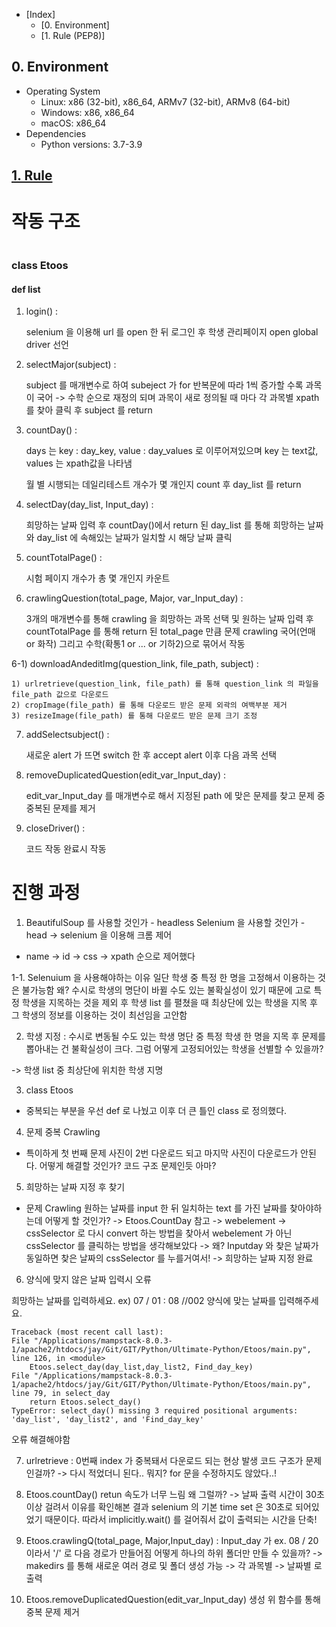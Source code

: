  - [Index]
    - [0. Environment]
    - [1. Rule (PEP8)]

## **0. Environment**

- Operating System
    - Linux: x86 (32-bit), x86_64, ARMv7 (32-bit), ARMv8 (64-bit)
    - Windows: x86, x86_64
    - macOS: x86_64
- Dependencies
    - Python versions: 3.7-3.9

##  **[1. Rule](https://s3.ap-northeast-2.amazonaws.com/jaywinter.github/Rule.pdf)**

<h1> 작동 구조 </h1>
<img src="/Users/heyon/Desktop/JAY/Jay-Thomas-code/KEYNOTE/selenium과 함께라면 - 2/2번/2번.002.jpeg" alt="">

<h3> class Etoos </h3>

<h4> def list </h4>

1) login() :

   selenium 을 이용해 url 를 open 한 뒤 로그인 후
   학생 관리페이지 open
   global driver 선언

2) selectMajor(subject) :

   subject 를 매개변수로 하여 subeject 가 for 반복문에
   따라 1씩 증가할 수록 과목이 국어 -> 수학 순으로 재정의 되며
   과목이 새로 정의될 때 마다 각 과목별 xpath 를 찾아 클릭 후 
   subject 를 return
   
3) countDay() :

    days 는 key : day_key, value : day_values 로
    이루어져있으며 key 는 text값, values 는 xpath값을 나타냄

    월 별 시행되는 데일리테스트 개수가 몇 개인지 count 후
    day_list 를 return 

4) selectDay(day_list, Input_day) :

    희망하는 날짜 입력 후 countDay()에서 return 된 day_list
    를 통해 희망하는 날짜와 day_list 에 속해있는 날짜가 일치할 시
    해당 날짜 클릭


5) countTotalPage() :

    시험 페이지 개수가 총 몇 개인지 카운트

6) crawlingQuestion(total_page, Major, var_Input_day) :

    3개의 매개변수를 통해 crawling 을 희망하는 과목 선택 및
    원하는 날짜 입력 후 countTotalPage 를 통해 return 된 total_page 만큼 
    문제 crawling
    국어(언매 or 화작) 그리고 수학(확통1 or ... or 기하2)으로 묶어서 작동

6-1) downloadAndeditImg(question_link, file_path, subject) :

    1) urlretrieve(question_link, file_path) 를 통해 question_link 의 파일을 file_path 값으로 다운로드 
    2) cropImage(file_path) 를 통해 다운로드 받은 문제 외곽의 여백부분 제거
    3) resizeImage(file_path) 를 통해 다운로드 받은 문제 크기 조정


7) addSelectsubject() :

    새로운 alert 가 뜨면 switch 한 후 accept alert 이후
    다음 과목 선택

8) removeDuplicatedQuestion(edit_var_Input_day) :

    edit_var_Input_day 를 매개변수로 해서 지정된 path 에 맞은
    문제를 찾고 문제 중 중복된 문제를 제거

9) closeDriver() :

    코드 작동 완료시 작동


<h1> 진행 과정</h1>

1.  BeautifulSoup 를 사용할 것인가 - headless
    Selenium 을 사용할 것인가 - head
-> selenium 을 이용해 크롬 제어
- name -> id -> css -> xpath 순으로 제어했다

1-1. Selenuium 을 사용해야하는 이유
   일단 학생 중 특정 한 명을 고정해서 이용하는 것은 불가능함
   왜? 수시로 학생의 명단이 바뀔 수도 있는 불확실성이 있기 때문에
   고로 특정 학생을 지목하는 것을 제외 후 
   학생 list 를 펼쳤을 때 최상단에 있는 학생을 지목 후 그 학생의
   정보를 이용하는 것이 최선임을 고안함
 
2. 학생 지정
: 수시로 변동될 수도 있는 학생 명단 중 특정 학생 한 명을 지목 후 
문제를 뽑아내는 건 불확실성이 크다.
그럼 어떻게 고정되어있는 학생을 선별할 수 있을까?

-> 학생 list 중 최상단에 위치한 학생 지명

3. class Etoos
- 중복되는 부분을 우선 def 로 나눴고
이후 더 큰 틀인 class 로 정의했다.

4. 문제 중복 Crawling 
- 특이하게 첫 번째 문제 사진이 2번 다운로드 되고 마지막 사진이 다운로드가
안된다. 어떻게 해결할 것인가? 코드 구조 문제인듯 아마?

5. 희망하는 날짜 지정 후 찾기
- 문제 Crawling 원하는 날짜를 input 한 뒤 일치하는 text 를 가진
날짜를 찾아야하는데 어떻게 할 것인가?
-> Etoos.CountDay 참고
-> webelement -> cssSelector 로 다시 convert 하는 방법을 찾아서
webelement 가 아닌 cssSelector 를 클릭하는 방법을 생각해보았다
-> 왜? Inputday 와 찾은 날짜가 동일하면 찾은 날짜의 cssSelector 를 누를거여서!
-> 희망하는 날짜 지정 완료

6. 양식에 맞지 않은 날짜 입력시 오류

희망하는 날짜를 입력하세요. ex) 07 / 01 : 08 //002
양식에 맞는 날짜를 입력해주세요.

    Traceback (most recent call last):
    File "/Applications/mampstack-8.0.3-1/apache2/htdocs/jay/Git/GIT/Python/Ultimate-Python/Etoos/main.py", line 126, in <module>
        Etoos.select_day(day_list,day_list2, Find_day_key)
    File "/Applications/mampstack-8.0.3-1/apache2/htdocs/jay/Git/GIT/Python/Ultimate-Python/Etoos/main.py", line 79, in select_day
        return Etoos.select_day()
    TypeError: select_day() missing 3 required positional arguments: 'day_list', 'day_list2', and 'Find_day_key'

오류 해결해야함

7. urlretrieve : 0번째 index 가 중복돼서 다운로드 되는 현상 발생
코드 구조가 문제인걸까?
-> 다시 적었더니 된다.. 뭐지? for 문을 수정하지도 않았다..!

8. Etoos.countDay() 
    retun 속도가 너무 느림 왜 그럴까?
-> 날짜 출력 시간이 30초 이상 걸려서 이유를 확인해본 결과 selenium 의 기본 time set 은
30초로 되어있었기 때문이다. 따라서 implicitly.wait() 를 걸어줘서 값이 출력되는 시간을 단축!

9. Etoos.crawlingQ(total_page, Major,Input_day) :
    Input_day 가 ex. 08 / 20 이라서 '/' 로 다음 경로가 만들어짐
    어떻게 하나의 하위 폴더만 만들 수 있을까?
-> makedirs 를 통해 새로운 여러 경로 및 폴더 생성 가능
-> 각 과목별 -> 날짜별 로 출력 

10. Etoos.removeDuplicatedQuestion(edit_var_Input_day) 생성
    위 함수를 통해 중복 문제 제거


